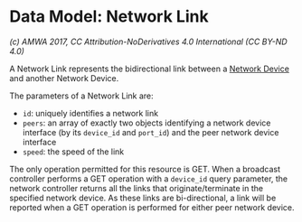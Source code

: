 # Data Model: Network Link

_(c) AMWA 2017, CC Attribution-NoDerivatives 4.0 International (CC BY-ND 4.0)_

A Network Link represents the bidirectional link between a [Network Device](Data%20Model%20-%20Network%20Device.md) and another Network Device.

The parameters of a Network Link are:

* `id`: uniquely identifies a network link
* `peers`: an array of exactly two objects identifying a network device interface (by its `device_id` and `port_id`) and the peer network device interface
* `speed`: the speed of the link

The only operation permitted for this resource is GET. When a broadcast controller performs a GET operation with a `device_id` query parameter, the network controller returns all the links that originate/terminate in the specified network device.
As these links are bi-directional, a link will be reported when a GET operation is performed for either peer network device.
